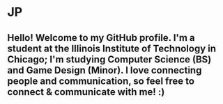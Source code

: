 # JP

## Hello! Welcome to my GitHub profile. I'm a student at the Illinois Institute of Technology in Chicago; I'm studying Computer Science (BS) and Game Design (Minor). I love connecting people and communication, so feel free to connect & communicate with me! :)

